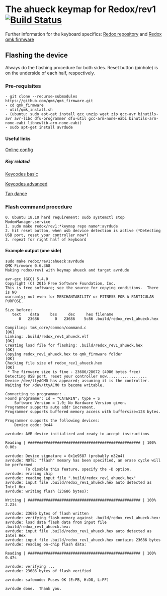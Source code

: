# The ahueck keymap for Redox/rev1  [![Build Status](https://travis-ci.org/ahueck/redox-keymap.svg?branch=master)](https://travis-ci.org/ahueck/redox-keymap)

Further information for the keyboard specifics: [Redox repository](https://github.com/mattdibi/redox-keyboard) and [Redox qmk firmware](https://github.com/qmk/qmk_firmware/tree/master/keyboards/redox)

## Flashing the device
Always do the flashing procedure for both sides.
Reset button (pinhole) is on the underside of each half, respectively.

### Pre-requisites 
    - git clone --recurse-submodules https://github.com/qmk/qmk_firmware.git
    - cd qmk_firmware
    - util/qmk_install.sh
    - (ubuntu: sudo apt-get install gcc unzip wget zip gcc-avr binutils-avr avr-libc dfu-programmer dfu-util gcc-arm-none-eabi binutils-arm-none-eabi libnewlib-arm-none-eabi)
    - sudo apt-get install avrdude

#### Useful links
[Online config](https://config.qmk.fm/#/redox/rev1/LAYOUT)
 
##### Key related
[Keycodes basic](https://beta.docs.qmk.fm/features/keycodes_basic)

[Keycodes advanced](https://beta.docs.qmk.fm/features/feature_advanced_keycodes)

[Tap dance](https://github.com/qmk/qmk_firmware/blob/master/docs/feature_tap_dance.md)

### Flash command procedure
    0. Ubuntu 18.10 hard requirement: sudo systemctl stop ModemManager.service
    1. sudo make redox/rev1:*keymap repo name*:avrdude
    2. hit reset button, when usb decvice detection is active (*Detecting USB port, reset your controller now*)
    3. repeat for right half of keyboard 

#### Example output (one side)
    sudo make redox/rev1:ahueck:avrdude
    QMK Firmware 0.6.368
    Making redox/rev1 with keymap ahueck and target avrdude

    avr-gcc (GCC) 5.4.0
    Copyright (C) 2015 Free Software Foundation, Inc.
    This is free software; see the source for copying conditions.  There is NO
    warranty; not even for MERCHANTABILITY or FITNESS FOR A PARTICULAR PURPOSE.

    Size before:
       text	   data	    bss	    dec	    hex	filename
          0	  23686	      0	  23686	   5c86	.build/redox_rev1_ahueck.hex

    Compiling: tmk_core/common/command.c                                                                [OK]
    Linking: .build/redox_rev1_ahueck.elf                                                               [OK]
    Creating load file for flashing: .build/redox_rev1_ahueck.hex                                       [OK]
    Copying redox_rev1_ahueck.hex to qmk_firmware folder                                                [OK]
    Checking file size of redox_rev1_ahueck.hex                                                         [OK]
     * The firmware size is fine - 23686/28672 (4986 bytes free)
    Detecting USB port, reset your controller now..................
    Device /dev/ttyACM0 has appeared; assuming it is the controller.
    Waiting for /dev/ttyACM0 to become writable.

    Connecting to programmer: .
    Found programmer: Id = "CATERIN"; type = S
        Software Version = 1.0; No Hardware Version given.
    Programmer supports auto addr increment.
    Programmer supports buffered memory access with buffersize=128 bytes.

    Programmer supports the following devices:
        Device code: 0x44

    avrdude: AVR device initialized and ready to accept instructions

    Reading | ################################################## | 100% 0.00s

    avrdude: Device signature = 0x1e9587 (probably m32u4)
    avrdude: NOTE: "flash" memory has been specified, an erase cycle will be performed
             To disable this feature, specify the -D option.
    avrdude: erasing chip
    avrdude: reading input file ".build/redox_rev1_ahueck.hex"
    avrdude: input file .build/redox_rev1_ahueck.hex auto detected as Intel Hex
    avrdude: writing flash (23686 bytes):

    Writing | ################################################## | 100% 2.23s

    avrdude: 23686 bytes of flash written
    avrdude: verifying flash memory against .build/redox_rev1_ahueck.hex:
    avrdude: load data flash data from input file .build/redox_rev1_ahueck.hex:
    avrdude: input file .build/redox_rev1_ahueck.hex auto detected as Intel Hex
    avrdude: input file .build/redox_rev1_ahueck.hex contains 23686 bytes
    avrdude: reading on-chip flash data:

    Reading | ################################################## | 100% 0.47s

    avrdude: verifying ...
    avrdude: 23686 bytes of flash verified

    avrdude: safemode: Fuses OK (E:FB, H:D8, L:FF)

    avrdude done.  Thank you.

